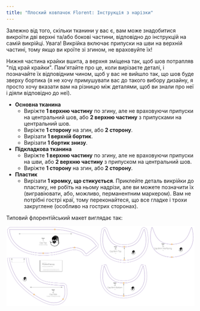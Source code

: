 ```yaml
---
title: "Плоский ковпачок Florent: Інструкція з нарізки"
---
```


Залежно від того, скільки тканини у вас є, вам може знадобитися викроїти дві верхні та/або бокові частини, відповідно до інструкцій на самій викрійці. Увага! Викрійка включає припуски на шви на верхній частині, тому якщо ви кроїте зі згином, не враховуйте їх!

Нижня частина крайки вшита, а верхня зміщена так, щоб шов потрапляв "під край крайки". Пам'ятайте про це, коли вирізаєте деталі, і позначайте їх відповідним чином, щоб у вас не вийшло так, що шов буде зверху бортика (я не хочу примушувати вас до такого вибору дизайну, я просто хочу вказати вам на різницю між деталями, щоб ви знали про неї і діяли відповідно до неї).

- **Основна тканина**
  - Виріжте **1 верхню частину** по згину, але не враховуючи припуски на центральний шов, або **2 верхню частину** з припусками на центральний шов.
  - Виріжте **1 сторону** на згин, або **2 сторону**.
  - Вирізати **1 верхній бортик**.
  - Вирізати **1 бортик знизу**.
- **Підкладкова тканина**
  - Виріжте **1 верхню частину** по згину, але не враховуючи припуски на шви, або **2 верхню частину** з припуском на центральний шов.
  - Виріжте **1 сторону** на згин, або **2 сторону**.
- **Пластик**
  - Вирізати **1 кромку, що стикується**. Приклейте деталь викрійки до пластику, не робіть на ньому надрізи, але ви можете позначити їх (вигравіювати, або, можливо, перманентним маркером). Вам не потрібні гострі краї, тому переконайтеся, що все гладке і трохи закруглене (особливо на гострих сторонах).

Типовий флорентійський макет виглядає так:

![Типовий флорентійський макет](layout.svg)
